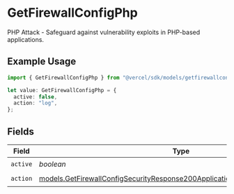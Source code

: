 # GetFirewallConfigPhp

PHP Attack - Safeguard against vulnerability exploits in PHP-based applications.

## Example Usage

```typescript
import { GetFirewallConfigPhp } from "@vercel/sdk/models/getfirewallconfigop.js";

let value: GetFirewallConfigPhp = {
  active: false,
  action: "log",
};
```

## Fields

| Field                                                                                                                                                              | Type                                                                                                                                                               | Required                                                                                                                                                           | Description                                                                                                                                                        |
| ------------------------------------------------------------------------------------------------------------------------------------------------------------------ | ------------------------------------------------------------------------------------------------------------------------------------------------------------------ | ------------------------------------------------------------------------------------------------------------------------------------------------------------------ | ------------------------------------------------------------------------------------------------------------------------------------------------------------------ |
| `active`                                                                                                                                                           | *boolean*                                                                                                                                                          | :heavy_check_mark:                                                                                                                                                 | N/A                                                                                                                                                                |
| `action`                                                                                                                                                           | [models.GetFirewallConfigSecurityResponse200ApplicationJSONResponseBodyAction](../models/getfirewallconfigsecurityresponse200applicationjsonresponsebodyaction.md) | :heavy_check_mark:                                                                                                                                                 | N/A                                                                                                                                                                |